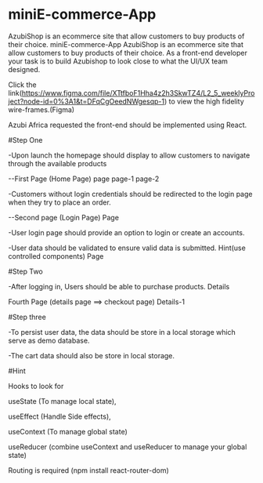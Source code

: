# miniE-commerce-App
AzubiShop is an ecommerce site that allow customers to buy products of their choice.
miniE-commerce-App
AzubiShop is an ecommerce site that allow customers to buy products of their choice. As a front-end developer your task is to build Azubishop to look close to what the UI/UX team designed.

Click the link(https://www.figma.com/file/XTtfboF1Hha4z2h3SkwTZ4/L2_5_weeklyProject?node-id=0%3A1&t=DFqCgOeedNWgesqp-1) to view the high fidelity wire-frames.(Figma)

Azubi Africa requested the front-end should be implemented using React.

#Step One

-Upon launch the homepage should display to allow customers to navigate through the available products

--First Page (Home Page) page page-1 page-2

-Customers without login credentials should be redirected to the login page when they try to place an order.

--Second page (Login Page) Page

-User login page should provide an option to login or create an accounts.

-User data should be validated to ensure valid data is submitted. Hint(use controlled components) Page

#Step Two

-After logging in, Users should be able to purchase products. Details

Fourth Page (details page ==> checkout page) Details-1

#Step three

-To persist user data, the data should be store in a local storage which serve as demo database.

-The cart data should also be store in local storage.

#Hint

Hooks to look for

useState (To manage local state),

useEffect (Handle Side effects),

useContext (To manage global state)

useReducer (combine useContext and useReducer to manage your global state)

Routing is required (npm install react-router-dom)
